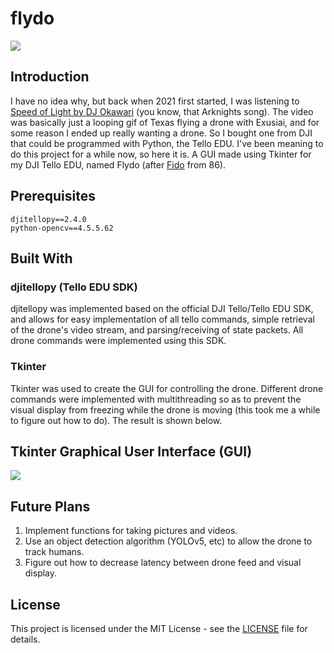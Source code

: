 # flydo
<img src="https://github.com/Chubbyman2/flydo/blob/main/flydo.PNG">

## Introduction
I have no idea why, but back when 2021 first started, I was listening to <a href="https://www.youtube.com/watch?v=8ajBxCch0No">Speed of Light by DJ Okawari</a> (you know, that Arknights song). The video was basically just a looping gif of Texas flying a drone with Exusiai, and for some reason I ended up really wanting a drone. So I bought one from DJI that could be programmed with Python, the Tello EDU. I've been meaning to do this project for a while now, so here it is. A GUI made using Tkinter for my DJI Tello EDU, named Flydo (after <a href="https://86-eighty-six.fandom.com/wiki/Fido">Fido</a> from 86).

## Prerequisites
```
djitellopy==2.4.0
python-opencv==4.5.5.62
```

## Built With
### djitellopy (Tello EDU SDK)
djitellopy was implemented based on the official DJI Tello/Tello EDU SDK, and allows for easy implementation of all tello commands, simple retrieval of the drone's video stream, and parsing/receiving of state packets. All drone commands were implemented using this SDK.

### Tkinter
Tkinter was used to create the GUI for controlling the drone. Different drone commands were implemented with multithreading so as to prevent the visual display from freezing while the drone is moving (this took me a while to figure out how to do). The result is shown below.

## Tkinter Graphical User Interface (GUI)
<img src="https://github.com/Chubbyman2/flydo/blob/main/gui.PNG">

## Future Plans
1. Implement functions for taking pictures and videos.
2. Use an object detection algorithm (YOLOv5, etc) to allow the drone to track humans.
3. Figure out how to decrease latency between drone feed and visual display. 

## License
This project is licensed under the MIT License - see the <a href="https://github.com/Chubbyman2/flydo/blob/main/LICENSE">LICENSE</a> file for details.
